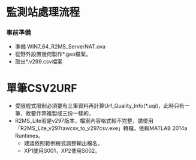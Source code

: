 # 監測站處理流程

### 事前準備
+ 準備 WIN7_64_R2MS_ServerNAT.ova
+ 從野外設置幾何製作*.geo檔案。
+ 取出*.v299.csv檔案

# 單筆CSV2URF
+ 受限程式限制必須要有三筆資料再計算Urf_Quality_Info(*.uqi)，此時只有一筆，故要作弊複製成三份一樣的。
+ R2MS_Lite若是v297版本，檔案內容格式較不完整，請使用「R2MS_Lite_v297rawcsv_to_v297csv.exe」轉檔。依賴MATLAB 2014a Runtimes。
  + 建議依照範例程式調整輸出檔名。
  + XP1使用S001，XP2使用S002。
